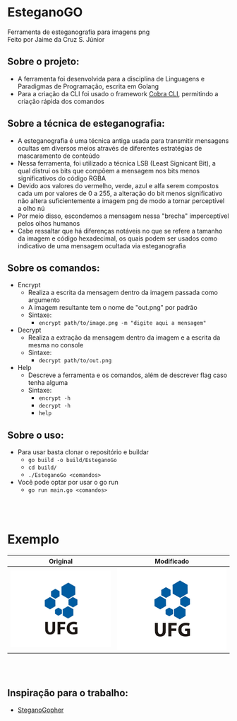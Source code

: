 # EsteganoGO
Ferramenta de esteganografia para imagens png<br>
Feito por Jaime da Cruz S. Júnior

## Sobre o projeto:
- A ferramenta foi desenvolvida para a disciplina de Linguagens e Paradigmas de Programação, escrita em Golang
- Para a criação da CLI foi usado o framework [Cobra CLI](https://github.com/spf13/cobra), permitindo a criação rápida dos comandos

## Sobre a técnica de esteganografia:
- A esteganografia é uma técnica antiga usada para transmitir mensagens ocultas em diversos meios através de diferentes estratégias de mascaramento de conteúdo
- Nessa ferramenta, foi utilizado a técnica LSB (Least Signicant Bit), a qual distrui os bits que compõem a mensagem nos bits menos significativos do código RGBA
- Devido aos valores do vermelho, verde, azul e alfa serem compostos cada um por valores de 0 a 255, a alteração do bit menos significativo não altera suficientemente a imagem png de modo a tornar perceptível a olho nú
- Por meio disso, escondemos a mensagem nessa "brecha" imperceptível pelos olhos humanos
- Cabe ressaltar que há diferenças notáveis no que se refere a tamanho da imagem e código hexadecimal, os quais podem ser usados como indicativo de uma mensagem ocultada via esteganografia

## Sobre os comandos:
- Encrypt
    - Realiza a escrita da mensagem dentro da imagem passada como argumento
    - A imagem resultante tem o nome de "out.png" por padrão
    - Sintaxe:
        - `encrypt path/to/image.png -m "digite aqui a mensagem"`
- Decrypt
    - Realiza a extração da mensagem dentro da imagem e a escrita da mesma no console
    - Sintaxe: 
        - `decrypt path/to/out.png`
- Help
    - Descreve a ferramenta e os comandos, além de descrever flag caso tenha alguma
    - Sintaxe: 
        - `encrypt -h`
        - `decrypt -h`
        - `help`

## Sobre o uso:
- Para usar basta clonar o repositório e buildar
    - `go build -o build/EsteganoGo`
    - `cd build/`
    - `./EsteganoGo <comandos>`
- Você pode optar por usar o go run
    - `go run main.go <comandos>`

<br><br>
# Exemplo

| **Original** | **Modificado** |
|--------------|----------------|
|![Imagem Original](ufg.png)|![Imagem Modificada](out.png)

<br><br>
## Inspiração para o trabalho:
- [SteganoGopher](https://github.com/phil-silveira/steganogopher)